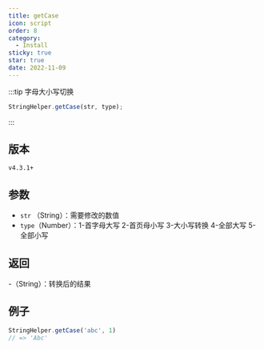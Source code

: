 ```yaml
---
title: getCase
icon: script
order: 8
category:
  - Install
sticky: true
star: true
date: 2022-11-09
---
```


:::tip 字母大小写切换
```js
StringHelper.getCase(str, type);
```
:::

## 版本

`v4.3.1+`

## 参数

- `str` （String）：需要修改的数值
- `type`（Number）：1-首字母大写  2-首页母小写  3-大小写转换 4-全部大写 5-全部小写

## 返回

-（String）：转换后的结果

## 例子

```js
StringHelper.getCase('abc', 1)
// => 'Abc'
```
